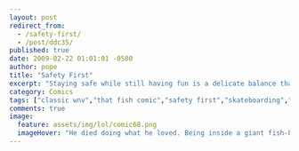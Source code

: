 ```yaml
---
layout: post
redirect_from: 
  - /safety-first/
  - /post/ddc35/
published: true
date: 2009-02-22 01:01:01 -0500
author: pope
title: "Safety First"
excerpt: "Staying safe while still having fun is a delicate balance that today's comic is an attempt to capture. We hope that this tragedy can serve as a lesson for the future, and our dear readers can avoid such a terrible fate."
category: Comics
tags: ["classic wnv","that fish comic","safety first","skateboarding","PFFFFT NERD"]
comments: true 
image:
  feature: assets/img/lol/comic68.png
  imageHover: "He died doing what he loved. Being inside a giant fish-beast."
---
```


